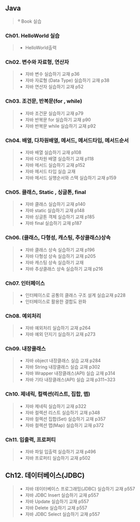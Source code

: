 ## Java
>º Book 실습

### Ch01. HelloWorld 실습
>* HelloWorld출력

### Ch02. 변수와 자료형, 연산자 
>* 자바 변수 실습하기 교재 p36
>* 자바 자료형 (Data Type) 실습하기 교재 p38
>* 자바 연산자 실습하기 교재 p52

### Ch03. 조건문, 반복문(for , while)
>* 자바 조건문 실습하기 교재 p79
>* 자바 반복문 for 실습하기 교재 p90
>* 자바 반복문 while 실습하기 교재 p92

### Ch04. 배열, 다차원배열, 메서드, 메서드타입, 메서드순서
>* 자바 배열 실습하기 교재 p108
>* 자바 다차원 배열 실습하기 교재 p118
>* 자바 메서드 실습하기 교재 p152
>* 자바 메서드 타입 실습 교재
>* 자바 메서드 실행순서와 스택 실습하기 교재 p159

### Ch05. 클래스, Static , 싱글톤, final
>* 자바 클래스 실습하기 교재 p140
>* 자바 static 실습하기 교재 p148
>* 자바 싱글톤 객체 실습하기 교재 p185
>* 자바 final 실습하기 교재 p187

### Ch06. (클래스, 다형성, 캐스팅, 추상클래스)상속
>* 자바 클래스 상속 실습하기 교재 p196
>* 자바 다형성 상속 실습하기 교재 p205
>* 자바 캐스팅 상속 실습하기 교재 
>* 자바 추상클래스 상속 실습하기 교재 p216

### Ch07. 인터페이스
>* 인터페이스로 공통의 클래스 구조 설계 실습교재 p228
>* 인터페이스로 활용한 결합도 완화

### Ch08. 예외처리
>* 자바 예외처리 실습하기 교재 p264
>* 자바 예외 던지기 실습하기 교재 p273

### Ch09. 내장클래스
>* 자바 object 내장클래스 실습 교재 p284
>* 자바 String 내장클래스 실습 교재 p302
>* 자바 Wrapper 내장클래스(API) 실습 교재 p314
>* 자바 기타 내장클래스(API) 실습 교재 p311~323

### Ch10. 제네릭, 컬렉션(리스트, 집합, 맵)
>* 자바 제네릭 실습하기 교재 p322
>* 자바 컬렉션 리스트 실습하기 교재 p348
>* 자바 컬렉션 집합(Set) 실습하기 교재 p357
>* 자바 컬렉션 맵(Map) 실습하기 교재 p372

### Ch11. 입출력, 프로퍼티
>* 자바 파일 입출력 실습하기 교재 p496
>* 자바 프로퍼티 실습하기 교재 p502

## Ch12. 데이터베이스(JDBC)
>* 자바 데이터베이스 프로그래밍(JDBC) 실습하기 교재 p557
>* 자바 JDBC Insert 실습하기 교재 p557
>* 자바 Update 실습하기 교재 p557
>* 자바 Delete 실습하기 교재 p557
>* 자바 JDBC Select 실습하기 교재 p557